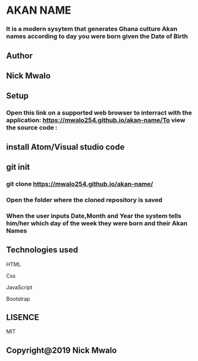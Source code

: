 # AKAN NAME
### It is a modern sysytem that generates Ghana culture Akan names according to day you were born given the Date of Birth
## Author
## Nick Mwalo
## Setup
### Open this link on a supported web browser to interract with the application: https://mwalo254.github.io/akan-name/To view the source code :
## install Atom/Visual studio code
## git init
### git clone https://mwalo254.github.io/akan-name/
### Open the folder where the cloned repository is saved
### When the user inputs Date,Month and Year the system tells him/her which day of the week they were born and their Akan Names
## Technologies used
HTML

Css

JavaScript

Bootstrap

## LISENCE
MIT
## Copyright@2019 Nick Mwalo